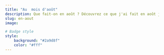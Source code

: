 ```yaml
---
title: "Au  mois d'août"
description: Que fait-on en août ? Découvrez ce que j'ai fait en août jusqu'à ce jour.
slug: en-aout
image:

# Badge style
style:
    background: "#2a9d8f"
    color: "#fff"
---
```

